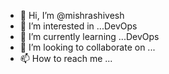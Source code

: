 - 👋 Hi, I’m @mishrashivesh
- 👀 I’m interested in ...DevOps
- 🌱 I’m currently learning ...DevOps
- 💞️ I’m looking to collaborate on ...
- 📫 How to reach me ...

<!---
mishrashivesh/mishrashivesh is a ✨ special ✨ repository because its `README.md` (this file) appears on your GitHub profile.
You can click the Preview link to take a look at your changes.
--->
